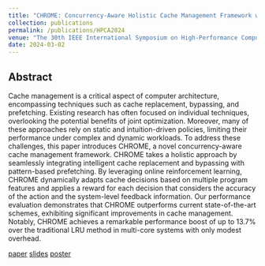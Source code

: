 ```yaml
---
title: "CHROME: Concurrency-Aware Holistic Cache Management Framework with Online Reinforcement Learning"
collection: publications
permalink: /publications/HPCA2024
venue: "The 30th IEEE International Symposium on High-Performance Computer Architecture (HPCA2024)"
date: 2024-03-02
---
```


## Abstract

Cache management is a critical aspect of computer architecture, encompassing techniques such as cache replacement, bypassing, and prefetching. Existing research has often focused on individual techniques, overlooking the potential benefits of joint optimization. Moreover, many of these approaches rely on static and intuition-driven policies, limiting their performance under complex and dynamic workloads. To address these challenges, this paper introduces CHROME, a novel concurrency-aware cache management framework. CHROME takes a holistic approach by seamlessly integrating intelligent cache replacement and bypassing with pattern-based prefetching. By leveraging online reinforcement learning, CHROME dynamically adapts cache decisions based on multiple program features and applies a reward for each decision that considers the accuracy of the action and the system-level feedback information. Our performance evaluation demonstrates that CHROME outperforms current state-of-the-art schemes, exhibiting significant improvements in cache management. Notably, CHROME achieves a remarkable performance boost of up to 13.7% over the traditional LRU method in multi-core systems with only modest overhead.

[paper](../files/HPCA2024/Chrome_paper.pdf) [slides](../files/HPCA2024/Chrome_slides.pdf) [poster](../files/HPCA2024/Chrome_poster.pdf)
